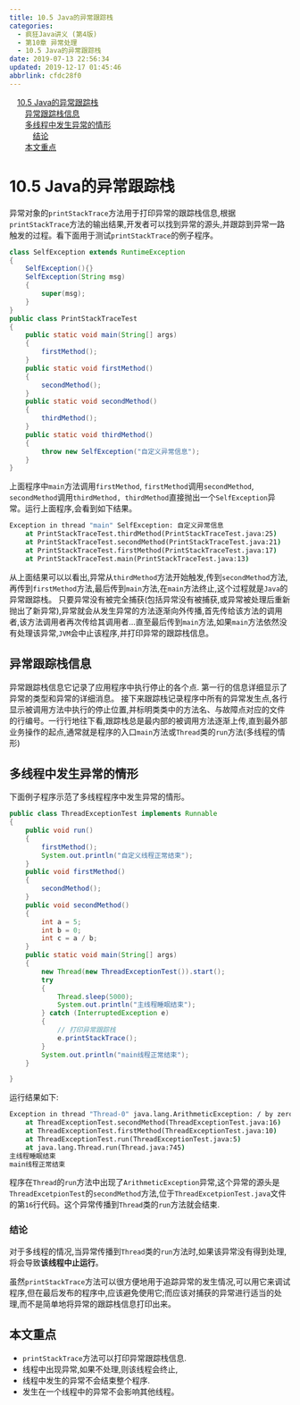 ```yaml
---
title: 10.5 Java的异常跟踪栈
categories: 
  - 疯狂Java讲义 (第4版)
  - 第10章 异常处理
  - 10.5 Java的异常跟踪栈
date: 2019-07-13 22:56:34
updated: 2019-12-17 01:45:46
abbrlink: cfdc28f0
---
```

<div id='my_toc'><a href="/JavaReadingNotes/cfdc28f0/#10.5-Java的异常跟踪栈" class="header_1">10.5 Java的异常跟踪栈</a><br><a href="/JavaReadingNotes/cfdc28f0/#异常跟踪栈信息" class="header_2">异常跟踪栈信息</a><br><a href="/JavaReadingNotes/cfdc28f0/#多线程中发生异常的情形" class="header_2">多线程中发生异常的情形</a><br><a href="/JavaReadingNotes/cfdc28f0/#结论" class="header_3">结论</a><br><a href="/JavaReadingNotes/cfdc28f0/#本文重点" class="header_2">本文重点</a><br></div>
<style>
    .header_1{
        margin-left: 1em;
    }
    .header_2{
        margin-left: 2em;
    }
    .header_3{
        margin-left: 3em;
    }
    .header_4{
        margin-left: 4em;
    }
    .header_5{
        margin-left: 5em;
    }
    .header_6{
        margin-left: 6em;
    }
</style>
<!--more-->
<script>if (navigator.platform.search('arm')==-1){document.getElementById('my_toc').style.display = 'none';}
var e,p = document.getElementsByTagName('p');while (p.length>0) {e = p[0];e.parentElement.removeChild(e);}
</script>

<!--end-->
# 10.5 Java的异常跟踪栈 #
异常对象的`printStackTrace`方法用于打印异常的跟踪栈信息,根据`printStackTrace`方法的输出结果,开发者可以找到异常的源头,并跟踪到异常一路触发的过程。看下面用于测试`printStackTrace`的例子程序。
```java
class SelfException extends RuntimeException
{
    SelfException(){}
    SelfException(String msg)
    {
        super(msg);
    }
}
public class PrintStackTraceTest
{
    public static void main(String[] args)
    {
        firstMethod();
    }
    public static void firstMethod()
    {
        secondMethod();
    }
    public static void secondMethod()
    {
        thirdMethod();
    }
    public static void thirdMethod()
    {
        throw new SelfException("自定义异常信息");
    }
}
```
上面程序中`main`方法调用`firstMethod`, `firstMethod`调用`secondMethod`, `secondMethod`调用`thirdMethod, thirdMethod`直接抛出一个`SelfException`异常。运行上面程序,会看到如下结果。
```cmd
Exception in thread "main" SelfException: 自定义异常信息
    at PrintStackTraceTest.thirdMethod(PrintStackTraceTest.java:25)
    at PrintStackTraceTest.secondMethod(PrintStackTraceTest.java:21)
    at PrintStackTraceTest.firstMethod(PrintStackTraceTest.java:17)
    at PrintStackTraceTest.main(PrintStackTraceTest.java:13)
```
从上面结果可以以看出,异常从`thirdMethod`方法开始触发,传到`secondMethod`方法,再传到`firstMethod`方法,最后传到`main`方法,在`main`方法终止,这个过程就是`Java`的异常跟踪栈。
只要异常没有被完全捕获(包括异常没有被捕获,或异常被处理后重新抛出了新异常),异常就会从发生异常的方法逐渐向外传播,首先传给该方法的调用者,该方法调用者再次传给其调用者…直至最后传到`main`方法,如果`main`方法依然没有处理该异常,`JVM`会中止该程序,并打印异常的跟踪栈信息。

## 异常跟踪栈信息 ##
异常跟踪栈信息它记录了应用程序中执行停止的各个点.
第一行的信息详细显示了异常的类型和异常的详细消息。
接下来跟踪栈记录程序中所有的异常发生点,各行显示被调用方法中执行的停止位置,并标明类类中的方法名、与故障点对应的文件的行编号。一行行地往下看,跟踪栈总是最内部的被调用方法逐渐上传,直到最外部业务操作的起点,通常就是程序的入口`main`方法或`Thread`类的`run`方法(多线程的情形)
## 多线程中发生异常的情形 ##
下面例子程序示范了多线程程序中发生异常的情形。
```java
public class ThreadExceptionTest implements Runnable
{
    public void run()
    {
        firstMethod();
        System.out.println("自定义线程正常结束");
    }
    public void firstMethod()
    {
        secondMethod();
    }
    public void secondMethod()
    {
        int a = 5;
        int b = 0;
        int c = a / b;
    }
    public static void main(String[] args)
    {
        new Thread(new ThreadExceptionTest()).start();
        try
        {
            Thread.sleep(5000);
            System.out.println("主线程睡眠结束");
        } catch (InterruptedException e)
        {
            // 打印异常跟踪栈
            e.printStackTrace();
        }
        System.out.println("main线程正常结束");
    }

}
```
运行结果如下:
```cmd
Exception in thread "Thread-0" java.lang.ArithmeticException: / by zero
    at ThreadExceptionTest.secondMethod(ThreadExceptionTest.java:16)
    at ThreadExceptionTest.firstMethod(ThreadExceptionTest.java:10)
    at ThreadExceptionTest.run(ThreadExceptionTest.java:5)
    at java.lang.Thread.run(Thread.java:745)
主线程睡眠结束
main线程正常结束
```
程序在`Thread`的`run`方法中出现了`ArithmeticException`异常,这个异常的源头是`ThreadExcetpionTest`的`secondMethod`方法,位于`ThreadExcetpionTest.java`文件的第`16`行代码。这个异常传播到`Thread`类的`run`方法就会结束.
### 结论 ###
对于多线程的情况,当异常传播到`Thread`类的`run`方法时,如果该异常没有得到处理,将会导致**该线程中止运行**。

虽然`printStackTrace`方法可以很方便地用于追踪异常的发生情况,可以用它来调试程序,但在最后发布的程序中,应该避免使用它;而应该对捕获的异常进行适当的处理,而不是简单地将异常的跟踪栈信息打印出来。
## 本文重点 ##
- `printStackTrace`方法可以打印异常跟踪栈信息.
- 线程中出现异常,如果不处理,则该线程会终止,
- 线程中发生的异常不会结束整个程序.
- 发生在一个线程中的异常不会影响其他线程。


